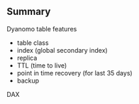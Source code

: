 ## Summary

Dyanomo table features
- table class
- index (global secondary index)
- replica
- TTL (time to live)
- point in time recovery (for last 35 days)
- backup

DAX
